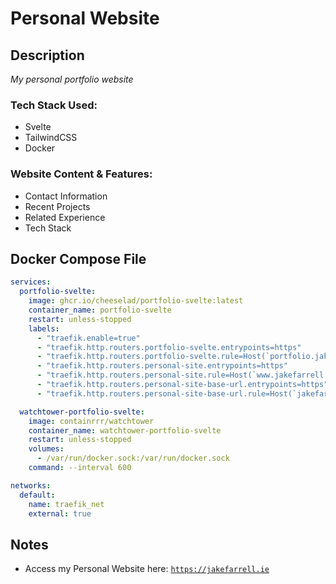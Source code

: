# Personal Website

## Description

*My personal portfolio website*


### Tech Stack Used:
- Svelte
- TailwindCSS
- Docker

### Website Content & Features:
- Contact Information
- Recent Projects
- Related Experience
- Tech Stack

## Docker Compose File

```yaml
services:
  portfolio-svelte:
    image: ghcr.io/cheeselad/portfolio-svelte:latest
    container_name: portfolio-svelte
    restart: unless-stopped
    labels:
      - "traefik.enable=true"
      - "traefik.http.routers.portfolio-svelte.entrypoints=https"
      - "traefik.http.routers.portfolio-svelte.rule=Host(`portfolio.jakefarrell.ie`)"
      - "traefik.http.routers.personal-site.entrypoints=https"
      - "traefik.http.routers.personal-site.rule=Host(`www.jakefarrell.ie`)"
      - "traefik.http.routers.personal-site-base-url.entrypoints=https"
      - "traefik.http.routers.personal-site-base-url.rule=Host(`jakefarrell.ie`)"

  watchtower-portfolio-svelte:
    image: containrrr/watchtower
    container_name: watchtower-portfolio-svelte
    restart: unless-stopped
    volumes:
      - /var/run/docker.sock:/var/run/docker.sock
    command: --interval 600

networks:
  default:
    name: traefik_net
    external: true
```

## Notes

- Access my Personal Website here: [`https://jakefarrell.ie`](https://jakefarrell.ie)